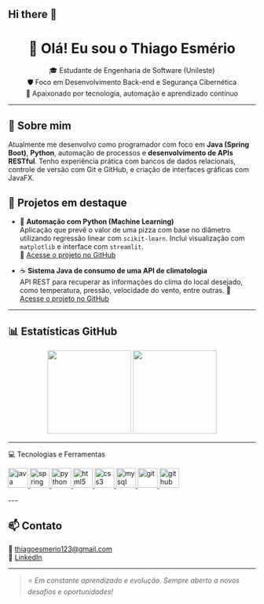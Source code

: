 ## Hi there 👋

<h1 align="center">👋 Olá! Eu sou o Thiago Esmério</h1>

<p align="center">
🎓 Estudante de Engenharia de Software (Unileste)<br>
🛡️ Foco em Desenvolvimento Back-end e Segurança Cibernética<br>
🚀 Apaixonado por tecnologia, automação e aprendizado contínuo<br>
</p>

---

## 🧠 Sobre mim

Atualmente me desenvolvo como programador com foco em **Java (Spring Boot)**, **Python**, automação de processos e **desenvolvimento de APIs RESTful**. Tenho experiência prática com bancos de dados relacionais, controle de versão com Git e GitHub, e criação de interfaces gráficas com JavaFX.


## 🚀 Projetos em destaque

- 🧠 **Automação com Python (Machine Learning)**  
  Aplicação que prevê o valor de uma pizza com base no diâmetro utilizando regressão linear com `scikit-learn`. Inclui visualização com `matplotlib` e interface com `streamlit`.  
  🔗 [Acesse o projeto no GitHub](https://github.com/HSThzz/MachineLearning)

- ☕ **Sistema Java de consumo de uma API de climatologia**  
  API REST para recuperar as informações do clima do local desejado, como temperatura, pressão, velocidade do vento, entre outras.
  🔗 [Acesse o projeto no GitHub](https://github.com/HSThzz/ProjetosJava/tree/main/InformacoesClimaticasTempoReal)

---

## 📊 Estatísticas GitHub

<p align="center">
  <img height="170em" src="https://github-readme-stats.vercel.app/api?username=HSThzz&show_icons=true&theme=tokyonight" />
  <img height="170em" src="https://github-readme-stats.vercel.app/api/top-langs/?username=HSThzz&layout=compact&theme=tokyonight" />
</p>

---

 💻 Tecnologias e Ferramentas

<p align="left">
  <a href="https://www.java.com" target="_blank" rel="noreferrer">
    <img src="https://cdn.jsdelivr.net/gh/devicons/devicon/icons/java/java-original.svg" alt="java" width="40" height="40"/>
  </a>
  <a href="https://spring.io/" target="_blank" rel="noreferrer">
    <img src="https://cdn.jsdelivr.net/gh/devicons/devicon/icons/spring/spring-original.svg" alt="spring" width="40" height="40"/>
  </a>
  <a href="https://www.python.org" target="_blank" rel="noreferrer">
    <img src="https://cdn.jsdelivr.net/gh/devicons/devicon/icons/python/python-original.svg" alt="python" width="40" height="40"/>
  </a>
  <a href="https://developer.mozilla.org/en-US/docs/Web/HTML" target="_blank" rel="noreferrer">
    <img src="https://cdn.jsdelivr.net/gh/devicons/devicon/icons/html5/html5-original.svg" alt="html5" width="40" height="40"/>
  </a>
  <a href="https://developer.mozilla.org/en-US/docs/Web/CSS" target="_blank" rel="noreferrer">
    <img src="https://cdn.jsdelivr.net/gh/devicons/devicon/icons/css3/css3-original.svg" alt="css3" width="40" height="40"/>
  </a>
  <a href="https://www.mysql.com/" target="_blank" rel="noreferrer">
    <img src="https://cdn.jsdelivr.net/gh/devicons/devicon/icons/mysql/mysql-original.svg" alt="mysql" width="40" height="40"/>
  </a>
  <a href="https://git-scm.com/" target="_blank" rel="noreferrer">
    <img src="https://cdn.jsdelivr.net/gh/devicons/devicon/icons/git/git-original.svg" alt="git" width="40" height="40"/>
  </a>
  <a href="https://github.com/" target="_blank" rel="noreferrer">
    <img src="https://cdn.jsdelivr.net/gh/devicons/devicon/icons/github/github-original.svg" alt="github" width="40" height="40"/>
  </a>
</p>
---

## 📫 Contato

📧 thiagoesmerio123@gmail.com  
🔗 [LinkedIn](https://www.linkedin.com/in/thiagoesmerio)

---

> ⭐ *Em constante aprendizado e evolução. Sempre aberto a novos desafios e oportunidades!*

